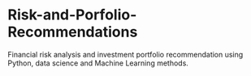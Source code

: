 # Risk-and-Porfolio-Recommendations
Financial risk analysis and investment portfolio recommendation using Python, data science and Machine Learning methods.

